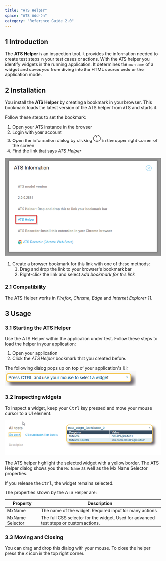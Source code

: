 ```yaml
---
title: "ATS Helper"
space: "ATS Add-On"
category: "Reference Guide 2.0"
---
```


## 1 Introduction

The **ATS Helper** is an inspection tool. It provides the information needed to create test steps in your test cases or actions. With the ATS helper you identify widgets in the running application. It determines the `mx-name` of a widget and saves you from diving into the HTML source code or the application model.

## 2 Installation

You install the **ATS Helper** by creating a bookmark in your browser. This bookmark loads the latest version of the ATS helper from ATS and starts it.

Follow these steps to set the bookmark:

1. Open your ATS instance in the browser
1. Login with your account
1. Open the information dialog by clicking ![](attachments/ats-helper/information.png) in the upper right corner of the screen
1. Find the link that says *ATS Helper*

![](attachments/ats-helper/info-dialog.png)

1. Create a browser bookmark for this link with one of these methods:
   1. Drag and drop the link to your browser's bookmark bar
   1. Right-click the link and select *Add bookmark for this link*

### 2.1 Compatibility

The ATS Helper works in _Firefox_, _Chrome_, _Edge_ and _Internet Explorer 11_.

## 3 Usage

### 3.1 Starting the ATS Helper

Use the ATS Helper within the application under test. Follow these steps to load the helper in your application:

1. Open your application
1. Click the *ATS Helper* bookmark that you created before.

The following dialog pops up on top of your application's UI:
![](attachments/ats-helper/loaded.png)

### 3.2 Inspecting widgets

To inspect a widget, keep your <kbd>Ctrl</kbd> key pressed and move your mouse cursor to a UI element.

![](attachments/ats-helper/inspection.png)

The ATS helper highlight the selected widget with a yellow border. The ATS Helper dialog shows you the `Mx Name` as well as the Mx Name Selector properties.

If you release the <kbd>Ctrl</kbd>, the widget remains selected.

The properties shown by the ATS Helper are:

| Property        | Description                              |
| --------------- | ---------------------------------------- |
| MxName          | The name of the widget. Required input for many actions |
| MxName Selector | The full CSS selector for the widget. Used for advanced test steps or custom actions. |

### 3.3 Moving and Closing

You can drag and drop this dialog with your mouse. To close the helper press the *x* icon in the top right corner.
